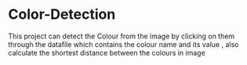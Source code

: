 # Color-Detection
This project can  detect the Colour from the image by clicking on them through the datafile which contains the colour name and its value , also calculate the  shortest distance between the colours in image
